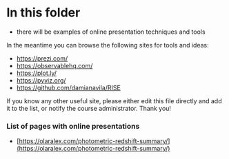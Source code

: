 # In this folder 

* there will be examples of online presentation techniques and tools

In the meantime you can browse the following sites for tools and ideas:
* https://prezi.com/
* https://observablehq.com/
* https://plot.ly/
* https://pyviz.org/
* https://github.com/damianavila/RISE

If you know any other useful site, please either edit this file directly and add it to the list, or notify the course administrator. Thank you!

### List of pages with online presentations
* [https://olaralex.com/photometric-redshift-summary/](https://olaralex.com/photometric-redshift-summary/)
